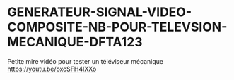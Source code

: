 # GENERATEUR-SIGNAL-VIDEO-COMPOSITE-NB-POUR-TELEVSION-MECANIQUE-DFTA123
Petite mire vidéo pour tester un téléviseur mécanique https://youtu.be/oxcSFH4lXXo


